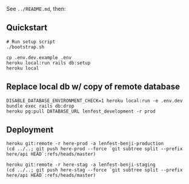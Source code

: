 See `../README.md`, then:

## Quickstart

```
# Run setup script
./bootstrap.sh

cp .env.dev.example .env
heroku local:run rails db:setup
heroku local
```

## Replace local db w/ copy of remote database

```
DISABLE_DATABASE_ENVIRONMENT_CHECK=1 heroku local:run -e .env.dev bundle exec rails db:drop
heroku pg:pull DATABASE_URL lenfest_development -r prod
```

## Deployment

```
heroku git:remote -r here-prod -a lenfest-benji-production
(cd ../..; git push here-prod --force `git subtree split --prefix here/api HEAD`:refs/heads/master)

heroku git:remote -r here-stag -a lenfest-benji-staging
(cd ../..; git push here-stag --force `git subtree split --prefix here/api HEAD`:refs/heads/master)
```
